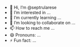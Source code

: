 - 👋 Hi, I’m @septrularese
- 👀 I’m interested in ...
- 🌱 I’m currently learning ...
- 💞️ I’m looking to collaborate on ...
- 📫 How to reach me ...
- 😄 Pronouns: ...
- ⚡ Fun fact: ...

<!---
septrularese/septrularese is a ✨ special ✨ repository because its `README.md` (this file) appears on your GitHub profile.
You can click the Preview link to take a look at your changes.
--->
